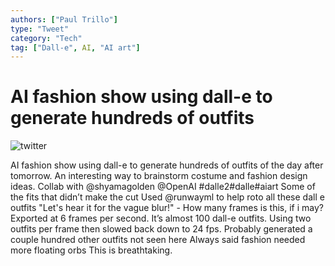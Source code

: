 ```yaml
---
authors: ["Paul Trillo"]
type: "Tweet"
category: "Tech"
tag: ["Dall-e", AI, "AI art"]
---
```


# AI fashion show using dall-e to generate hundreds of outfits

![twitter](https://twitter.com/paultrillo/status/1562106954096381952)

AI fashion show using dall-e to generate hundreds of outfits of the day after tomorrow. An interesting way to brainstorm costume and fashion design ideas. Collab with
@shyamagolden
@OpenAI
#dalle2#dalle#aiart
Some of the fits that didn’t make the cut
Used
@runwayml
to help roto all these dall e outfits
"Let's hear it for the vague blur!" -
How many frames is this, if i may?
Exported at 6 frames per second. It’s almost 100 dall-e outfits. Using two outfits per frame then slowed back down to 24 fps. Probably generated a couple hundred other outfits not seen here
Always said fashion needed more floating orbs
This is breathtaking.
